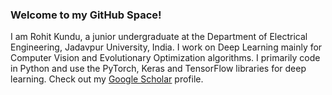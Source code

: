 ### Welcome to my GitHub Space!

I am Rohit Kundu, a junior undergraduate at the Department of Electrical Engineering, Jadavpur University, India. I work on Deep Learning mainly for Computer Vision and Evolutionary Optimization algorithms. I primarily code in Python and use the PyTorch, Keras and TensorFlow libraries for deep learning. Check out my [Google Scholar](http://scholar.google.com/citations?user=MxZUU8kAAAAJ&hl=en) profile.

<!--![Top Langs](https://github-readme-stats.vercel.app/api/top-langs/?username=Rohit-Kundu))

![Rohit's GitHub stats](https://github-readme-stats.vercel.app/api?username=Rohit-Kundu&show_icons=true&theme=radical)

# Reach Me:
- [rohitkunduju[at]gmail[dot]com](mailto:rohitkunduju@gmail.com)
- [LinkedIn](https://www.linkedin.com/in/rohitkundu2000/)
- [Twitter](https://twitter.com/rohitkundu2000)
